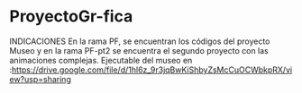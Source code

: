 # ProyectoGr-fica
INDICACIONES
En la rama PF, se encuentran los códigos del proyecto Museo y en la rama PF-pt2 se encuentra el segundo proyecto con las animaciones complejas.
Ejecutable del museo en :https://drive.google.com/file/d/1hl6z_9r3jqBwKiShbyZsMcCuOCWbkpRX/view?usp=sharing

